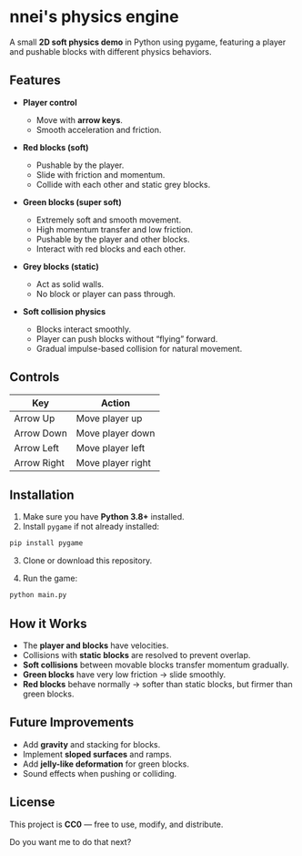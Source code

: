 # nnei's physics engine

A small **2D soft physics demo** in Python using pygame, featuring a player and pushable blocks with different physics behaviors.

## Features

* **Player control**

  * Move with **arrow keys**.
  * Smooth acceleration and friction.

* **Red blocks (soft)**

  * Pushable by the player.
  * Slide with friction and momentum.
  * Collide with each other and static grey blocks.

* **Green blocks (super soft)**

  * Extremely soft and smooth movement.
  * High momentum transfer and low friction.
  * Pushable by the player and other blocks.
  * Interact with red blocks and each other.

* **Grey blocks (static)**

  * Act as solid walls.
  * No block or player can pass through.

* **Soft collision physics**

  * Blocks interact smoothly.
  * Player can push blocks without “flying” forward.
  * Gradual impulse-based collision for natural movement.

## Controls

| Key         | Action            |
| ----------- | ----------------- |
| Arrow Up    | Move player up    |
| Arrow Down  | Move player down  |
| Arrow Left  | Move player left  |
| Arrow Right | Move player right |

## Installation

1. Make sure you have **Python 3.8+** installed.
2. Install `pygame` if not already installed:

```bash
pip install pygame
```

3. Clone or download this repository.

4. Run the game:

```bash
python main.py
```

## How it Works

* The **player and blocks** have velocities.
* Collisions with **static blocks** are resolved to prevent overlap.
* **Soft collisions** between movable blocks transfer momentum gradually.
* **Green blocks** have very low friction → slide smoothly.
* **Red blocks** behave normally → softer than static blocks, but firmer than green blocks.

## Future Improvements

* Add **gravity** and stacking for blocks.
* Implement **sloped surfaces** and ramps.
* Add **jelly-like deformation** for green blocks.
* Sound effects when pushing or colliding.

## License

This project is **CC0** — free to use, modify, and distribute.

Do you want me to do that next?
